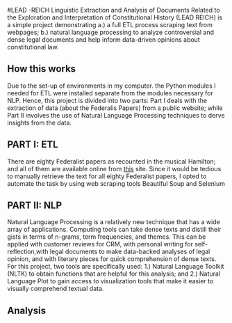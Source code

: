 #LEAD -REICH
Linguistic Extraction and Analysis of Documents  Related to the Exploration and Interpretation of Constitutional History (LEAD REICH)
is a simple project demonstrating a.)  a full ETL process scraping text from webpages; b.) natural language processing to analyze controversial and dense legal documents and help inform data-driven opinions about constitutional law. 

## How this works
Due to the set-up of environments in my computer. the Python modules I needed for ETL were installed separate from the modules necessary for NLP. Hence, this project is divided into two parts: Part I deals with the extraction of data (about the Federalis Papers) from a public website; while Part II involves the use of Natural Language Processing techniques to derve insights from the data. 

## PART I: ETL 
There are eighty Federalist papers as recounted in the musical Hamilton; and all of them are available online from [this]() site. Since it would be tedious to manually retrieve the text for all eighty Federalist papers, I opted to automate the task by using web scraping tools Beautiful Soup and Selenium

## PART II: NLP
Natural Language Processing is a relatively new technique that has a wide array of applications. Computing tools can take dense texts and distill their gists in terms of n-grams, term frequencies, and themes. This can be applied with customer reviews for CRM, with personal writing for self-reflection,with legal documents to make data-backed analyses of legal opinion, and with literary pieces for quick comprehension of dense texts. For this project, two tools are specifically used: 1.) Natural Language Toolkit (NLTK) to obtain functions that are helpful for this analysis; and 2.) Natural Language Plot to gain access to visualization tools that make it easier to visually comprehend textual data. 

## Analysis
